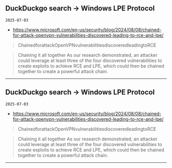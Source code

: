 ## DuckDuckgo search -> Windows LPE Protocol
`2025-07-03`

* https://www.microsoft.com/en-us/security/blog/2024/08/08/chained-for-attack-openvpn-vulnerabilities-discovered-leading-to-rce-and-lpe/

<blockquote>
 ChainedforattackOpenVPNvulnerabilitiesdiscoveredleadingtoRCE
</blockquote>
<blockquote>
Chaining it all together As our research demonstrated, an attacker could leverage at least three of the four discovered vulnerabilities to create exploits to achieve RCE and LPE, which could then be chained together to create a powerful attack chain.
</blockquote>

---

## DuckDuckgo search -> Windows LPE Protocol
`2025-07-03`

* https://www.microsoft.com/en-us/security/blog/2024/08/08/chained-for-attack-openvpn-vulnerabilities-discovered-leading-to-rce-and-lpe/

<blockquote>
 ChainedforattackOpenVPNvulnerabilitiesdiscoveredleadingtoRCE
</blockquote>
<blockquote>
Chaining it all together As our research demonstrated, an attacker could leverage at least three of the four discovered vulnerabilities to create exploits to achieve RCE and LPE, which could then be chained together to create a powerful attack chain.
</blockquote>

---

